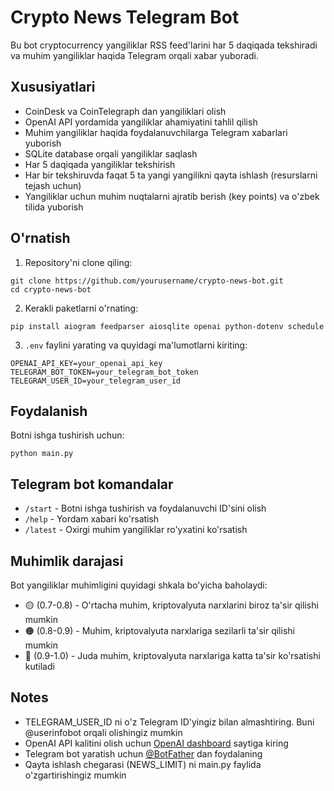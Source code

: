 # Crypto News Telegram Bot

Bu bot cryptocurrency yangiliklar RSS feed'larini har 5 daqiqada tekshiradi va muhim yangiliklar haqida Telegram orqali xabar yuboradi.

## Xususiyatlari

- CoinDesk va CoinTelegraph dan yangiliklari olish
- OpenAI API yordamida yangiliklar ahamiyatini tahlil qilish
- Muhim yangiliklar haqida foydalanuvchilarga Telegram xabarlari yuborish
- SQLite database orqali yangiliklar saqlash
- Har 5 daqiqada yangiliklar tekshirish
- Har bir tekshiruvda faqat 5 ta yangi yangilikni qayta ishlash (resurslarni tejash uchun)
- Yangiliklar uchun muhim nuqtalarni ajratib berish (key points) va o'zbek tilida yuborish

## O'rnatish

1. Repository'ni clone qiling:
```
git clone https://github.com/yourusername/crypto-news-bot.git
cd crypto-news-bot
```

2. Kerakli paketlarni o'rnating:
```
pip install aiogram feedparser aiosqlite openai python-dotenv schedule
```

3. `.env` faylini yarating va quyidagi ma'lumotlarni kiriting:
```
OPENAI_API_KEY=your_openai_api_key
TELEGRAM_BOT_TOKEN=your_telegram_bot_token
TELEGRAM_USER_ID=your_telegram_user_id
```

## Foydalanish

Botni ishga tushirish uchun:

```
python main.py
```

## Telegram bot komandalar

- `/start` - Botni ishga tushirish va foydalanuvchi ID'sini olish
- `/help` - Yordam xabari ko'rsatish
- `/latest` - Oxirgi muhim yangiliklar ro'yxatini ko'rsatish

## Muhimlik darajasi

Bot yangiliklar muhimligini quyidagi shkala bo'yicha baholaydi:
- 🟡 (0.7-0.8) - O'rtacha muhim, kriptovalyuta narxlarini biroz ta'sir qilishi mumkin
- 🟠 (0.8-0.9) - Muhim, kriptovalyuta narxlariga sezilarli ta'sir qilishi mumkin
- 🔴 (0.9-1.0) - Juda muhim, kriptovalyuta narxlariga katta ta'sir ko'rsatishi kutiladi

## Notes

- TELEGRAM_USER_ID ni o'z Telegram ID'yingiz bilan almashtiring. Buni @userinfobot orqali olishingiz mumkin
- OpenAI API kalitini olish uchun [OpenAI dashboard](https://platform.openai.com/api-keys) saytiga kiring
- Telegram bot yaratish uchun [@BotFather](https://t.me/botfather) dan foydalaning
- Qayta ishlash chegarasi (NEWS_LIMIT) ni main.py faylida o'zgartirishingiz mumkin 